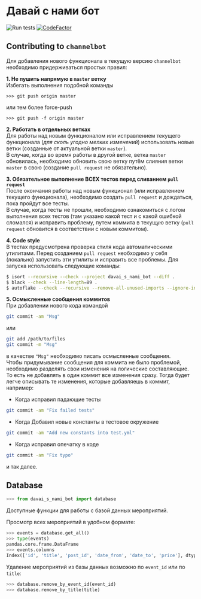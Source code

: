 # Давай с нами бот

![Run tests](https://github.com/magusch/ChannelBot/workflows/Run%20tests/badge.svg)
[![CodeFactor](https://www.codefactor.io/repository/github/magusch/channelbot/badge?s=2dddd084faca7dfc56c595e695a9ecf05d98207c)](https://www.codefactor.io/repository/github/magusch/channelbot)

## Contributing to `channelbot`
Для добавления нового функционала в текущую версию `channelbot` необходимо придерживаться простых правил:

**1. Не пушить напрямую в `master` ветку**  
Избегать выполнения подобной команды
```
>>> git push origin master
```
или тем более force-push
```
>>> git push -f origin master
```

**2. Работать в отдельных ветках**  
Для работы над новым функционалом или исправлением текущего функционала (_для сколь угодно мелких изменений_) использовать новые ветки (созданные от актуальной ветки `master`).  
В случае, когда во время работы в другой ветке, ветка `master` обновилась, необходимо обновить свою ветку путём слияния ветки `master` в свою (создание `pull request` не обязательно).

**3. Обязательное выполнение ВСЕХ тестов перед сливанием `pull request`**  
После окончания работы над новым функционал (или исправлением текущего функционала), необходимо создать `pull request` и дождаться, пока пройдут все тесты.  
В случае, когда тесты не прошли, необходимо ознакомиться с логом выполнения всех тестов (там указано какой тест и с какой ошибкой сломался) и исправить проблему, путем коммита в текущую ветку (`pull request` обновится в соответствии с новым коммитом).

**4. Code style**  
В тестах предусмотрена проверка стиля кода автоматическими утилитами. Перед созданием `pull request` необходимо у себя (локально) запустить эти утилиты и исправить все проблемы. Для запуска использовать следующие команды:
```bash
$ isort --recursive --check --project davai_s_nami_bot --diff .
$ black --check --line-length=89 .
$ autoflake --check --recursive --remove-all-unused-imports --ignore-init-module-imports .
```

**5. Осмысленные сообщения коммитов**  
При добавлении нового кода командой
```bash
git commit -am "Msg"
```
или
```bash
git add /path/to/files
git commit -m "Msg"
```
в качестве `"Msg"` необходимо писать осмысленные сообщения.  
Чтобы придумывание сообщения для коммита не было проблемой, необходимо разделять свои изменения на логические составляющие. То есть не добавлять в один коммит все изменения сразу. Тогда будет легче описывать те изменения, которые добавляешь в коммит, например:
- Когда исправил падающие тесты
```bash
git commit -am "Fix failed tests"
```

- Когда Добавил новые константы в тестовое окружение
```bash
git commit -am "Add new constants into test.yml"
```

- Когда исправил опечатку в коде
```bash
git commit -am "Fix typo"
```

и так далее.

## Database
```python
>>> from davai_s_nami_bot import database
```

Доступные функции для работы с базой данных мероприятий.

Просмотр всех мероприятий в удобном формате:
```python
>>> events = database.get_all()
>>> type(events)
pandas.core.frame.DataFrame
>>> events.columns
Index(['id', 'title', 'post_id', 'date_from', 'date_to', 'price'], dtype='object')
```

Удаление мероприятий из базы данных возможно по `event_id`  или по `title`:
```python
>>> database.remove_by_event_id(event_id)
>>> database.remove_by_title(title)
```

